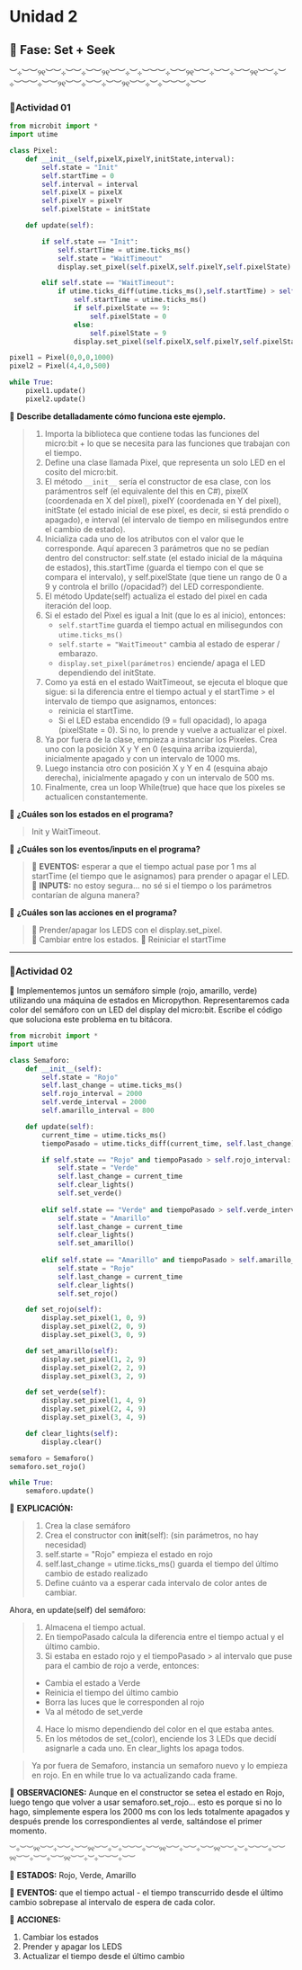 # Unidad 2

## 🔎 Fase: Set + Seek
︶⊹︶︶୨୧︶︶⊹︶︶⊹︶︶୨୧︶︶⊹︶⊹︶︶︶⊹︶︶୨୧︶︶⊹︶︶⊹︶︶୨୧︶︶⊹︶⊹︶︶︶⊹︶︶୨୧︶︶⊹︶︶⊹︶︶୨୧︶︶⊹︶⊹︶︶︶⊹︶︶
### 📝Actividad 01  
```program.py
from microbit import *
import utime

class Pixel:
    def __init__(self,pixelX,pixelY,initState,interval):
        self.state = "Init"
        self.startTime = 0
        self.interval = interval
        self.pixelX = pixelX
        self.pixelY = pixelY
        self.pixelState = initState

    def update(self):

        if self.state == "Init":
            self.startTime = utime.ticks_ms()
            self.state = "WaitTimeout"
            display.set_pixel(self.pixelX,self.pixelY,self.pixelState)

        elif self.state == "WaitTimeout":
            if utime.ticks_diff(utime.ticks_ms(),self.startTime) > self.interval:
                self.startTime = utime.ticks_ms()
                if self.pixelState == 9:
                    self.pixelState = 0
                else:
                    self.pixelState = 9
                display.set_pixel(self.pixelX,self.pixelY,self.pixelState)

pixel1 = Pixel(0,0,0,1000)
pixel2 = Pixel(4,4,0,500)

while True:
    pixel1.update()
    pixel2.update()
```
  
🌱 **Describe detalladamente cómo funciona este ejemplo.**  
> 1. Importa la biblioteca que contiene todas las funciones del micro:bit + lo que se necesita para las funciones que trabajan con el tiempo.  
> 2. Define una clase llamada Pixel, que representa un solo LED en el cosito del micro:bit.  
> 3. El método `__init__` sería el constructor de esa clase, con los parámentros self (el equivalente del this en C#), pixelX (coordenada en X del pixel), pixelY (coordenada en Y del pixel), initState (el estado inicial de ese pixel, es decir, si está prendido o apagado), e interval (el intervalo de tiempo en milisegundos entre el cambio de estado).  
> 4. Inicializa cada uno de los atributos con el valor que le corresponde. Aquí aparecen 3 parámetros que no se pedían dentro del constructor: self.state (el estado inicial de la máquina de estados), this.startTime (guarda el tiempo con el que se compara el intervalo), y self.pixelState (que tiene un rango de 0 a 9 y controla el brillo (/opacidad?) del LED correspondiente.  
> 5. El método Update(self) actualiza el estado del pixel en cada iteración del loop.  
> 6. Si el estado del Pixel es igual a Init (que lo es al inicio), entonces:  
>    - `self.startTime` guarda el tiempo actual en milisegundos con `utime.ticks_ms()`  
>    - `self.starte = "WaitTimeout"` cambia al estado de esperar / embarazo.  
>    - `display.set_pixel(parámetros)` enciende/ apaga el LED dependiendo del initState.  
> 7. Como ya está en el estado WaitTimeout, se ejecuta el bloque que sigue: si la diferencia entre el tiempo actual y el startTime > el intervalo de tiempo que asignamos, entonces:   
>    - reinicia el startTime.  
>    - Si el LED estaba encendido (9 = full opacidad), lo apaga (pixelState = 0). Si no, lo prende y vuelve a actualizar el pixel.  
> 8. Ya por fuera de la clase, empieza a instanciar los Pixeles. Crea uno con la posición X y Y en 0 (esquina arriba izquierda), inicialmente apagado y con un intervalo de 1000 ms.  
> 9. Luego instancia otro con posición X y Y en 4 (esquina abajo derecha), inicialmente apagado y con un intervalo de 500 ms.  
> 10. Finalmente, crea un loop While(true) que hace que los pixeles se actualicen constantemente.  
  
🌿 **¿Cuáles son los estados en el programa?**  
> Init y WaitTimeout.  
  
🌼 **¿Cuáles son los eventos/inputs en el programa?**  
> 🍃 **EVENTOS:** esperar a que el tiempo actual pase por 1 ms al startTime (el tiempo que le asignamos) para prender o apagar el LED.  
> 🍂 **INPUTS:** no estoy segura... no sé si el tiempo o los parámetros contarían de alguna manera?
  
🌻 **¿Cuáles son las acciones en el programa?**  
> 🍃 Prender/apagar los LEDS con el display.set_pixel.  
> 🍂 Cambiar entre los estados.
> 🍁 Reiniciar el startTime 

___
### 📝Actividad 02  
🌱 Implementemos juntos un semáforo simple (rojo, amarillo, verde) utilizando una máquina de estados en Micropython. Representaremos cada color del semáforo con un LED del display del micro:bit. Escribe el código que soluciona este problema en tu bitácora.
```semaforo.py
from microbit import *
import utime

class Semaforo:
    def __init__(self):
        self.state = "Rojo"
        self.last_change = utime.ticks_ms()
        self.rojo_interval = 2000  
        self.verde_interval = 2000  
        self.amarillo_interval = 800  

    def update(self):
        current_time = utime.ticks_ms()
        tiempoPasado = utime.ticks_diff(current_time, self.last_change)

        if self.state == "Rojo" and tiempoPasado > self.rojo_interval:
            self.state = "Verde"
            self.last_change = current_time
            self.clear_lights()
            self.set_verde()
            
        elif self.state == "Verde" and tiempoPasado > self.verde_interval:
            self.state = "Amarillo"
            self.last_change = current_time
            self.clear_lights()
            self.set_amarillo()
            
        elif self.state == "Amarillo" and tiempoPasado > self.amarillo_interval:
            self.state = "Rojo"
            self.last_change = current_time
            self.clear_lights()
            self.set_rojo()

    def set_rojo(self):
        display.set_pixel(1, 0, 9)
        display.set_pixel(2, 0, 9)
        display.set_pixel(3, 0, 9)

    def set_amarillo(self):
        display.set_pixel(1, 2, 9)
        display.set_pixel(2, 2, 9)
        display.set_pixel(3, 2, 9)

    def set_verde(self):
        display.set_pixel(1, 4, 9)
        display.set_pixel(2, 4, 9)
        display.set_pixel(3, 4, 9)

    def clear_lights(self):
        display.clear()

semaforo = Semaforo()
semaforo.set_rojo()

while True:
    semaforo.update()
```
  
🌱 **EXPLICACIÓN:**  
> 1. Crea la clase semáforo  
> 2. Crea el constructor con __init__(self): (sin parámetros, no hay necesidad)  
> 3. self.starte = "Rojo" empieza el estado en rojo  
> 4. self.last_change = utime.ticks_ms() guarda el tiempo del último cambio de estado realizado  
> 5. Define cuánto va a esperar cada intervalo de color antes de cambiar.  

Ahora, en update(self) del semáforo:  
> 1. Almacena el tiempo actual.  
> 2. En tiempoPasado calcula la diferencia entre el tiempo actual y el último cambio.   
> 3. Si estaba en estado rojo y el tiempoPasado > al intervalo que puse para el cambio de rojo a verde, entonces:  
>   - Cambia el estado a Verde  
>   - Reinicia el tiempo del último cambio  
>   - Borra las luces que le corresponden al rojo  
>   - Va al método de set_verde  
> 4. Hace lo mismo dependiendo del color en el que estaba antes.  
> 5. En los métodos de set_(color), enciende los 3 LEDs que decidí asignarle a cada uno. En clear_lights los apaga todos.  

> Ya por fuera de Semaforo, instancia un semaforo nuevo y lo empieza en rojo. En en while true lo va actualizando cada frame.  
  
🌿 **OBSERVACIONES:** Aunque en el constructor se setea el estado en Rojo, luego tengo que volver a usar semaforo.set_rojo... esto es porque si no lo hago, simplemente espera los 2000 ms con los leds totalmente apagados y después prende los correspondientes al verde, saltándose el primer momento.   
  
`︶⊹︶︶୨୧︶︶⊹︶︶⊹︶︶୨୧︶︶⊹︶⊹︶︶︶⊹︶︶୨୧︶︶⊹︶︶⊹︶︶୨୧︶︶⊹︶⊹︶︶︶⊹︶︶୨୧︶︶⊹︶︶⊹︶︶୨୧︶︶⊹︶⊹︶︶︶⊹︶︶`
  
🍃 **ESTADOS:** Rojo, Verde, Amarillo  
  
🍂 **EVENTOS:** que el tiempo actual - el tiempo transcurrido desde el último cambio sobrepase al intervalo de espera de cada color.  
  
🍁 **ACCIONES:**  
1. Cambiar los estados  
2. Prender y apagar los LEDS  
3. Actualizar el tiempo desde el último cambio  

